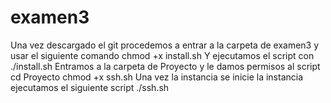 # examen3

Una vez descargado el git procedemos a entrar a la carpeta de examen3 y usar el siguiente comando
chmod +x install.sh
Y ejecutamos el script con
./install.sh
Entramos a la carpeta de Proyecto y le damos permisos al script
cd Proyecto
chmod +x ssh.sh
Una vez la instancia se inicie la instancia ejecutamos el siguiente script
./ssh.sh



